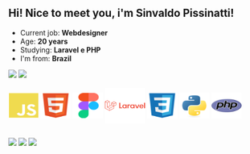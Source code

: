 ## Hi! Nice to meet you, i'm Sinvaldo Pissinatti!
<ul>
  <li> Current job: <strong>Webdesigner</strong></li>
  <li> Age: <strong>20 years</strong></li>
  <li> Studying: <strong>Laravel e PHP</strong></li>
  <li> I'm from: <strong>Brazil</strong></li>
</ul>

<div>
  <img height="180em" src="https://github-readme-stats.vercel.app/api?username=sinvaldodev&show_icons=true&theme=dark">
  <img height="180em" src="https://github-readme-stats.vercel.app/api/top-langs/?username=anuraghazra&hide_progress=true&theme=dark">
</div>

<div style="display: inline_block"><br>
  <img align="center" alt="Sinvaldo-Js" height="50" width="60" src="https://raw.githubusercontent.com/devicons/devicon/master/icons/javascript/javascript-plain.svg">
  <img align="center" alt="Sinvaldo-HTML" height="50" width="60" src="https://raw.githubusercontent.com/devicons/devicon/master/icons/html5/html5-original.svg">
  <img align="center" alt="Sinvaldo-Figma" height="50" width="60" src="https://raw.githubusercontent.com/devicons/devicon/refs/heads/master/icons/figma/figma-original.svg">
  <img align="center" alt="Sinvaldo-Laravel" height="70" width="80" src="https://github.com/devicons/devicon/blob/v2.16.0/icons/laravel/laravel-original-wordmark.svg" />
  <img align="center" alt="Sinvaldo-CSS" height="50" width="60" src="https://raw.githubusercontent.com/devicons/devicon/master/icons/css3/css3-original.svg">
  <img align="center" alt="Sinvaldo-Python" height="50" width="60" src="https://raw.githubusercontent.com/devicons/devicon/master/icons/python/python-original.svg">
  <img align="center" alt="Sinvaldo-PHP" height="50" width="60" src="https://github.com/devicons/devicon/blob/v2.16.0/icons/php/php-original.svg" />
</div>

##
 
<div> 
  <a href = "mailto:sinvaldopissinatti@gmail.com"><img src="https://img.shields.io/badge/-Gmail-%23333?style=for-the-badge&logo=gmail&logoColor=white" target="_blank"></a>
  <a href="https://www.linkedin.com/in/sinvaldo-pissinatti/" target="_blank"><img src="https://img.shields.io/badge/-LinkedIn-%230077B5?style=for-the-badge&logo=linkedin&logoColor=white" target="_blank"></a> 
  <a href="https://www.behance.net/sinvaldopissinatti" target="_blank"><img src="https://img.shields.io/badge/Behance-1769ff?style=for-the-badge&logo=behance&logoColor=white" target="_blank"></a> 
</div>
